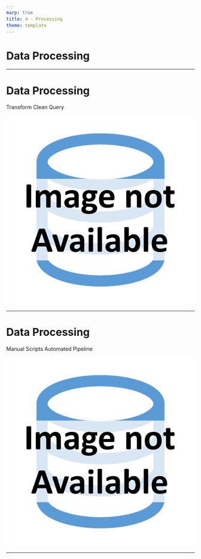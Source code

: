 ```yaml
---
marp: true
title: 4 - Processing
theme: template
---
```


<!-- _class: title-only -->

# Data Processing

---

<!-- _class: title-two-content-left-center -->

# Data Processing

Transform
Clean
Query

![image An icon of a gear with a database symbol inside of it, in a flat minimalist style](images/placeholder.png)

---

<!-- _class: title-two-content-left-center -->

# Data Processing

Manual
Scripts
Automated Pipeline

![image An icon of a pipeline with a database symbol inside of it, in a flat minimalist style](images/placeholder.png)

---